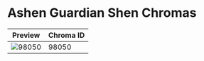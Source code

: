 # Ashen Guardian Shen Chromas

| Preview | Chroma ID |
|---------|-----------|
| ![98050](https://raw.communitydragon.org/latest/plugins/rcp-be-lol-game-data/global/default/v1/champion-chroma-images/98/98050.png) | 98050 |